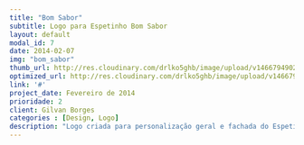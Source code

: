 ```yaml
---
title: "Bom Sabor"
subtitle: Logo para Espetinho Bom Sabor
layout: default
modal_id: 7
date: 2014-02-07
img: "bom_sabor"
thumb_url: http://res.cloudinary.com/drlko5ghb/image/upload/v1466794902/eynydatkaaltbiyoukdr.png
optimized_url: http://res.cloudinary.com/drlko5ghb/image/upload/v1466794904/xp5blwhi6unreshchc4l.png
link: '#'
project_date: Fevereiro de 2014
prioridade: 2
client: Gilvan Borges
categories : [Design, Logo]
description: "Logo criada para personalização geral e fachada do Espetinho Bom Sabor"
---
```

